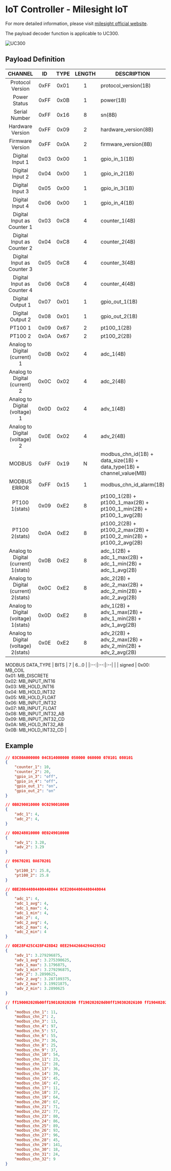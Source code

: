 # IoT Controller - Milesight IoT

For more detailed information, please visit [milesight official website](https://www.milesight-iot.com).

The payload decoder function is applicable to UC300.

![UC300](UC300.png)

## Payload Definition

|               CHANNEL                |  ID  | TYPE | LENGTH | DESCRIPTION                                                           |
| :----------------------------------: | :--: | :--: | :----: | --------------------------------------------------------------------- |
|           Protocol Version           | 0xFF | 0x01 |   1    | protocol_version(1B)                                                  |
|             Power Status             | 0xFF | 0x0B |   1    | power(1B)                                                             |
|            Serial Number             | 0xFF | 0x16 |   8    | sn(8B)                                                                |
|           Hardware Version           | 0xFF | 0x09 |   2    | hardware_version(8B)                                                  |
|           Firmware Version           | 0xFF | 0x0A |   2    | firmware_version(8B)                                                  |
|           Digital Input 1            | 0x03 | 0x00 |   1    | gpio_in_1(1B)                                                         |
|           Digital Input 2            | 0x04 | 0x00 |   1    | gpio_in_2(1B)                                                         |
|           Digital Input 3            | 0x05 | 0x00 |   1    | gpio_in_3(1B)                                                         |
|           Digital Input 4            | 0x06 | 0x00 |   1    | gpio_in_4(1B)                                                         |
|      Digital Input as Counter 1      | 0x03 | 0xC8 |   4    | counter_1(4B)                                                         |
|      Digital Input as Counter 2      | 0x04 | 0xC8 |   4    | counter_2(4B)                                                         |
|      Digital Input as Counter 3      | 0x05 | 0xC8 |   4    | counter_3(4B)                                                         |
|      Digital Input as Counter 4      | 0x06 | 0xC8 |   4    | counter_4(4B)                                                         |
|           Digital Output 1           | 0x07 | 0x01 |   1    | gpio_out_1(1B)                                                        |
|           Digital Output 2           | 0x08 | 0x01 |   1    | gpio_out_2(1B)                                                        |
|               PT100 1                | 0x09 | 0x67 |   2    | pt100_1(2B)                                                           |
|               PT100 2                | 0x0A | 0x67 |   2    | pt100_2(2B)                                                           |
|    Analog to Digital (current) 1     | 0x0B | 0x02 |   4    | adc_1(4B)                                                             |
|    Analog to Digital (current) 2     | 0x0C | 0x02 |   4    | adc_2(4B)                                                             |
|    Analog to Digital (voltage) 1     | 0x0D | 0x02 |   4    | adv_1(4B)                                                             |
|    Analog to Digital (voltage) 2     | 0x0E | 0x02 |   4    | adv_2(4B)                                                             |
|                MODBUS                | 0xFF | 0x19 |   N    | modbus_chn_id(1B) + data_size(1B) + data_type(1B) + channel_value(MB) |
|             MODBUS ERROR             | 0xFF | 0x15 |   1    | modbus_chn_id_alarm(1B)                                               |
|            PT100 1(stats)            | 0x09 | 0xE2 |   8    | pt100_1(2B) + pt100_1_max(2B) + pt100_1_min(2B) + pt100_1_avg(2B)     |
|            PT100 2(stats)            | 0x0A | 0xE2 |   8    | pt100_2(2B) + pt100_2_max(2B) + pt100_2_min(2B) + pt100_2_avg(2B)     |
| Analog to Digital (current) 1(stats) | 0x0B | 0xE2 |   8    | adc_1(2B) + adc_1_max(2B) + adc_1_min(2B) + adc_1_avg(2B)             |
| Analog to Digital (current) 2(stats) | 0x0C | 0xE2 |   8    | adc_2(2B) + adc_2_max(2B) + adc_2_min(2B) + adc_2_avg(2B)             |
| Analog to Digital (voltage) 1(stats) | 0x0D | 0xE2 |   8    | adv_1(2B) + adv_1_max(2B) + adv_1_min(2B) + adv_1_avg(2B)             |
| Analog to Digital (voltage) 2(stats) | 0x0E | 0xE2 |   8    | adv_2(2B) + adv_2_max(2B) + adv_2_min(2B) + adv_2_avg(2B)             |

MODBUS DATA_TYPE
| BITS | 7 | 6...0 |
|:--:|:--:|:--|
| | signed | 0x00: MB_COIL<br/>0x01: MB_DISCRETE<br />0x02: MB_INPUT_INT16<br/>0x03: MB_HOLD_INT16<br/>0x04: MB_HOLD_INT32<br/>0x05: MB_HOLD_FLOAT<br/>0x06: MB_INPUT_INT32<br/>0x07: MB_INPUT_FLOAT<br/>0x08: MB_INPUT_INT32_AB<br/>0x09: MB_INPUT_INT32_CD<br/>0x0A: MB_HOLD_INT32_AB<br/>0x0B: MB_HOLD_INT32_CD |

## Example

```JSON
// 03C80A000000 04C814000000 050000 060000 070101 080101
{
    "counter_1": 10,
    "counter_2": 20,
    "gpio_in_3": "off",
    "gpio_in_4": "off",
    "gpio_out_1": "on",
    "gpio_out_2": "on"
}

// 0B0290010000 0C0290010000
{
    "adc_1": 4,
    "adc_2": 4,
}

// 0D0248010000 0E0249010000
{
    "adv_1": 3.28,
    "adv_2": 3.29
}

// 09670201 0A670201
{
    "pt100_1": 25.8,
    "pt100_2": 25.8
}

// 0BE20044004400440044 0CE20044004400440044
{
    "adc_1": 4,
    "adc_1_avg": 4,
    "adc_1_max": 4,
    "adc_1_min": 4,
    "adc_2": 4,
    "adc_2_avg": 4,
    "adc_2_max": 4,
    "adc_2_min": 4
}

// 0DE28F425C428F428D42 0EE29442664294429342
{
    "adv_1": 3.279296875,
    "adv_1_avg": 3.275390625,
    "adv_1_max": 3.1796875,
    "adv_1_min": 3.279296875,
    "adv_2": 3.2890625,
    "adv_2_avg": 3.287109375,
    "adv_2_max": 3.19921875,
    "adv_2_min": 3.2890625
}

// ff190002020b00ff190102020200 ff190202020d00ff190302026100 ff190402023900ff190502023700 ff190602022400ff190702021900 ff190802022500ff190902023600 ff190a02021700ff190b02021c00 ff190c02022400ff190d02022700 ff190e02022d00ff190f02022f00 ff191002020b00ff191102022500 ff191202024000ff191302024300 ff191402024700ff191502024d00 ff191602025000ff191702025600 ff191802025900ff191902025d00 ff191a02026000ff191b02022d00 ff191c02028d00ff191d02021200 ff191e02021800ff191f02020900
{
    "modbus_chn_1": 11,
    "modbus_chn_2": 2,
    "modbus_chn_3": 13,
    "modbus_chn_4": 97,
    "modbus_chn_5": 57,
    "modbus_chn_6": 55,
    "modbus_chn_7": 36,
    "modbus_chn_8": 25,
    "modbus_chn_9": 37,
    "modbus_chn_10": 54,
    "modbus_chn_11": 23,
    "modbus_chn_12": 28,
    "modbus_chn_13": 36,
    "modbus_chn_14": 39,
    "modbus_chn_15": 45,
    "modbus_chn_16": 47,
    "modbus_chn_17": 11,
    "modbus_chn_18": 37,
    "modbus_chn_19": 64,
    "modbus_chn_20": 67,
    "modbus_chn_21": 71,
    "modbus_chn_22": 77,
    "modbus_chn_23": 80,
    "modbus_chn_24": 86,
    "modbus_chn_25": 89,
    "modbus_chn_26": 93,
    "modbus_chn_27": 96,
    "modbus_chn_28": 45,
    "modbus_chn_29": 141,
    "modbus_chn_30": 18,
    "modbus_chn_31": 24,
    "modbus_chn_32": 9
}
```

